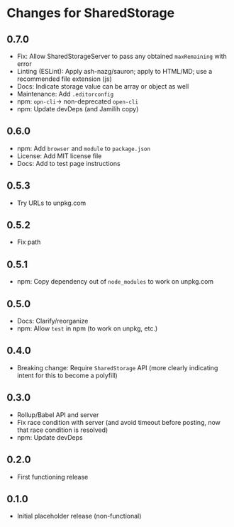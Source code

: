 # Changes for SharedStorage

## 0.7.0

- Fix: Allow SharedStorageServer to pass any obtained `maxRemaining`
  with error
- Linting (ESLint): Apply ash-nazg/sauron; apply to HTML/MD; use
  a recommended file extension (js)
- Docs: Indicate storage value can be array or object as well
- Maintenance: Add `.editorconfig`
- npm: `opn-cli`-> non-deprecated `open-cli`
- npm: Update devDeps (and Jamilih copy)

## 0.6.0

- npm: Add `browser` and `module` to `package.json`
- License: Add MIT license file
- Docs: Add to test page instructions

## 0.5.3

- Try URLs to unpkg.com

## 0.5.2

- Fix path

## 0.5.1

- npm: Copy dependency out of `node_modules` to work on unpkg.com

## 0.5.0

- Docs: Clarify/reorganize
- npm: Allow `test` in npm (to work on unpkg, etc.)

## 0.4.0

- Breaking change: Require `SharedStorage` API (more clearly indicating
  intent for this to become a polyfill)

## 0.3.0

- Rollup/Babel API and server
- Fix race condition with server (and avoid timeout before posting,
  now that race condition is resolved)
- npm: Update devDeps

## 0.2.0

- First functioning release

## 0.1.0

- Initial placeholder release (non-functional)
